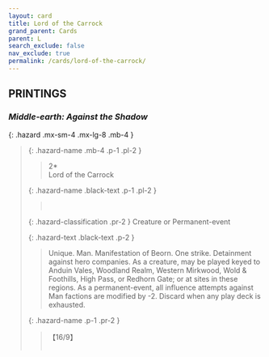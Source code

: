 ```yaml
---
layout: card
title: Lord of the Carrock
grand_parent: Cards
parent: L
search_exclude: false
nav_exclude: true
permalink: /cards/lord-of-the-carrock/
---
```


## PRINTINGS


### _Middle-earth: Against the Shadow_

{: .hazard .mx-sm-4 .mx-lg-8 .mb-4 }
> {: .hazard-name .mb-4 .p-1 .pl-2 }
> > <div class="hazard-mp">2*</div>
> > <div class="card-name">Lord of the Carrock</div>
>
> {: .hazard-name .black-text .p-1 .pl-2 }
> > &nbsp;
>
> {: .hazard-classification .pr-2 }
> Creature or Permanent-event
>
> {: .hazard-text .black-text .p-2 }
> > Unique. Man. Manifestation of Beorn. One strike. Detainment against hero companies. As a creature, may be played keyed to Anduin Vales, Woodland Realm, Western Mirkwood, Wold & Foothills, High Pass, or Redhorn Gate; or at sites in these regions. As a permanent-event, all influence attempts against Man factions are modified by -2. Discard when any play deck is exhausted. 
>
> {: .hazard-name .p-1 .pr-2 }
> > <div class="card-shield">【16/9】</div>
> > <div class="card-corruption">&nbsp;</div>
